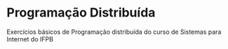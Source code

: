 # Programação Distribuída
Exercícios básicos de Programação distribuída do curso de Sistemas para Internet do IFPB
